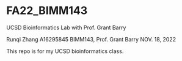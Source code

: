 # FA22_BIMM143
UCSD Bioinformatics Lab with Prof. Grant Barry

Runqi Zhang
A16295845
BIMM143, Prof. Grant Barry
NOV. 18, 2022


This repo is for my UCSD bioinformatics class. 

